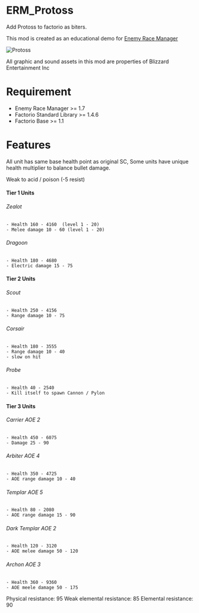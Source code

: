 # ERM_Protoss
Add Protoss to factorio as biters.

This mod is created as an educational demo for [Enemy Race Manager](https://mods.factorio.com/mod/enemyracemanager)

![Protoss](https://mods-data.factorio.com/assets/656569de2ac0658bd1907a5a8c71f4553a952d6b.png "Protoss")

All graphic and sound assets in this mod are properties of Blizzard Entertainment Inc

# Requirement
* Enemy Race Manager >= 1.7
* Factorio Standard Library >= 1.4.6
* Factorio Base >= 1.1

# Features
All unit has same base health point as original SC, Some units have unique health multiplier to balance bullet damage.

Weak to acid / poison (-5 resist)

#### Tier 1 Units
###### Zealot
    - Health 160 - 4160  (level 1 - 20)
    - Melee damage 10 - 60 (level 1 - 20)
###### Dragoon
    - Health 180 - 4680
    - Electric damage 15 - 75


#### Tier 2 Units
###### Scout
    - Health 250 - 4156
    - Range damage 10 - 75

###### Corsair
    - Health 180 - 3555
    - Range damage 10 - 40   
    - slow on hit

###### Probe
    - Health 40 - 2540
    - Kill itself to spawn Cannon / Pylon


#### Tier 3 Units
###### Carrier AOE 2
    - Health 450 - 6075
    - Damage 25 - 90

###### Arbiter AOE 4
    - Health 350 - 4725
    - AOE range damage 10 - 40

###### Templar AOE 5
    - Health 80 - 2080
    - AOE range damage 15 - 90

###### Dark Templar AOE 2
    - Health 120 - 3120
    - AOE melee damage 50 - 120

###### Archon AOE 3
    - Health 360 - 9360
    - AOE meele damage 50 - 175

Physical resistance: 95
Weak elemental resistance: 85
Elemental resistance: 90